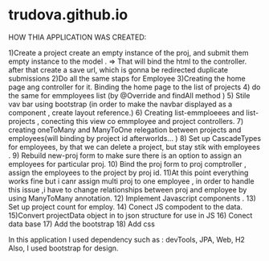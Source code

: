 # trudova.github.io
HOW THIA APPLICATION WAS CREATED:

1)Create a project create an empty instance of the proj, and submit them empty instance to the model . => That will bind the html to the controller. after that create a save url, which is gonna be redirected duplicate submissions 
2)Do all the same staps for Employee 
3)Creating the home page ang controller for it. Binding the home page to the list of projects 
4) do the same for emmployees list (by @Override and findAll method ) 
5) Stile vav bar using bootstrap (in order to make the navbar displayed as a component , create layout reference.) 
6) Creating list-emmploeees and list-projects , conecting this view co emmployee and project controllers. 
7) creating oneToMany and ManyToOne relegation between projects and employees(will binding by project id afterworlds... ) 
8) Set up CascadeTypes for employees, by that we can delete a project, but stay stik with employees .
9) Rebuild new-proj form to make sure there is an option to assign an employees for particular proj. 
10) Bind the proj form to proj comptroller , assign the employees to the project by proj id. 
11)At this point everything works fine but i canr assign multi proj to one employee , in order to handle this issue ,i have to change relationships between proj and employee by using ManyToMany annotation. 
12) Implement Javascript components . 
13) Set up project count for employ. 
14) Conect JS compodent to the data. 
15)Convert projectData object in to json structure for use in JS
16) Conect data base
17) Add the bootstrap 
18) Add css

In this application I used dependency such as :
devTools, JPA, Web, H2
Also, I used bootstrap for design.

